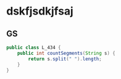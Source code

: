 

dskfjsdkjfsaj
==
GS
---



```java
public class L_434 {
	public int countSegments(String s) {
        return s.split(" ").length;
    }
}
```
